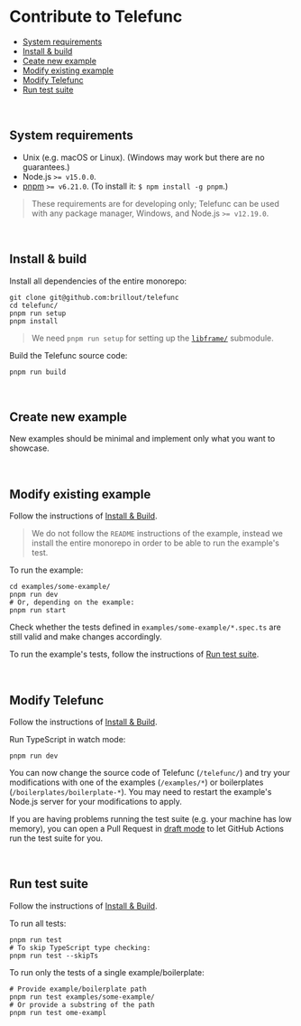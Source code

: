 # Contribute to Telefunc

- [System requirements](#system-requirements)
- [Install & build](#install--build)
- [Ceate new example](#create-new-example)
- [Modify existing example](#modify-existing-example)
- [Modify Telefunc](#modify-telefunc)
- [Run test suite](#run-test-suite)

<br/>

## System requirements

- Unix (e.g. macOS or Linux). (Windows may work but there are no guarantees.)
- Node.js `>= v15.0.0`.
- [pnpm](https://pnpm.io/) `>= v6.21.0`. (To install it: `$ npm install -g pnpm`.)

> These requirements are for developing only; Telefunc can be used with any package manager, Windows, and Node.js `>= v12.19.0`.

<br/>

## Install & build

Install all dependencies of the entire monorepo:

```shell
git clone git@github.com:brillout/telefunc
cd telefunc/
pnpm run setup
pnpm install
```

> We need `pnpm run setup` for setting up the [`libframe/`](https://github.com/brillout/libframe) submodule.

Build the Telefunc source code:

```shell
pnpm run build
```

<br/>

## Create new example

New examples should be minimal and implement only what you want to showcase.

<br/>

## Modify existing example

Follow the instructions of [Install & Build](#install--build).

> We do not follow the `README` instructions of the example, instead we install the entire monorepo in order to be able to run the example's test.

To run the example:

```shell
cd examples/some-example/
pnpm run dev
# Or, depending on the example:
pnpm run start
```

Check whether the tests defined in `examples/some-example/*.spec.ts` are still valid and make changes accordingly.

To run the example's tests, follow the instructions of [Run test suite](#run-test-suite).

<br/>

## Modify Telefunc

Follow the instructions of [Install & Build](#install--build).

Run TypeScript in watch mode:

```shell
pnpm run dev
```

You can now change the source code of Telefunc (`/telefunc/`) and try your modifications with one of the examples (`/examples/*`) or boilerplates (`/boilerplates/boilerplate-*`).
You may need to restart the example's Node.js server for your modifications to apply.

If you are having problems running the test suite (e.g. your machine has low memory),
you can open a Pull Request in
[draft mode](https://docs.github.com/en/github/collaborating-with-pull-requests/proposing-changes-to-your-work-with-pull-requests/changing-the-stage-of-a-pull-request#converting-a-pull-request-to-a-draft)
to let GitHub Actions run the test suite for you.

<br/>

## Run test suite

Follow the instructions of [Install & Build](#install--build).

To run all tests:

```shell
pnpm run test
# To skip TypeScript type checking:
pnpm run test --skipTs
```

To run only the tests of a single example/boilerplate:

```shell
# Provide example/boilerplate path
pnpm run test examples/some-example/
# Or provide a substring of the path
pnpm run test ome-exampl
```
